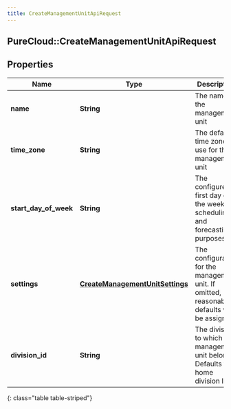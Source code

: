 ```yaml
---
title: CreateManagementUnitApiRequest
---
```

## PureCloud::CreateManagementUnitApiRequest

## Properties

|Name | Type | Description | Notes|
|------------ | ------------- | ------------- | -------------|
| **name** | **String** | The name of the management unit | |
| **time_zone** | **String** | The default time zone to use for this management unit | |
| **start_day_of_week** | **String** | The configured first day of the week for scheduling and forecasting purposes | |
| **settings** | [**CreateManagementUnitSettings**](CreateManagementUnitSettings.html) | The configuration for the management unit.  If omitted, reasonable defaults will be assigned | [optional] |
| **division_id** | **String** | The division to which this management unit belongs.  Defaults to home division ID | [optional] |
{: class="table table-striped"}


